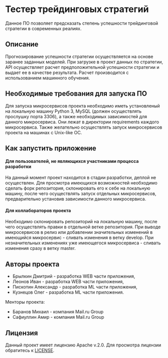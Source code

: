 # Тестер трейдинговых стратегий
Данное ПО позволяет предсказать степень успешности трейдинговой стратегии в современных реалиях.

## Описание
Прогнозирование успешности стратегии осуществляется на основе заранее заданных моделей. При загрузке в проект данных по стратегии, API осуществляет расчет предположительной успешности стратегии и выдает ее в качестве результата. Расчет производится с использованием машинного обучения.

## Необходимые требования для запуска ПО
Для запуска микросервисов проекта необходимо иметь установленый на локальную машину Python 3, MySQL (должен осуществлять прослушку порта 3306), а также необходимых зависимостей для данного микросервиса. Они лежат в директории requirements каждого микросервиса.
Также желательно осуществлять запуск микросервисов проекта на машинах с Unix-like ОС.

## Как запустить приложение
#### Для пользователей, не являющихся участниками процесса разработки
На данный момент проект находится в стадии разработки, деплой не осуществлен. Для просмотра имеющихся возможностей необходимо сделать форк репозитория, склонировать его к себе на локальную машину, после чего осуществлять запуск отдельных микросервисов, предварительно установив зависимости данного микросервиса.

#### Для коллабораторов проекта
Необходимо склонировать репозиторий на локальную машину, после чего осуществлять правки в отдельной ветке репозитория. При выводе микросервисов в релиз или добавлении значительных изменений в имеющийся микросервис - сливать изменения в ветку develop. При незначительных изменениях уже имеющегося микросервиса - сливать изменения сразу в ветку master.

## Авторы проекта
* Брылкин Дмитрий - разработка WEB части приложения,
* Леонов Иван - разработка WEB части приложения,
* Пискотин Александр - разработка ML части приложения,
* Кузнецов Олег - разработка ML части приложения.

Менторы проекта:
* Баранов Михаил - компания Mail.ru Group
* Сафиуллин Амир - компания Mail.ru Group

## Лицензия
Данный проект имеет лицензию Apache v.2.0. Для просмотра лицензии обратитесь к [LICENSE](LICENSE).

